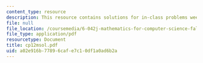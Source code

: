 ```yaml
---
content_type: resource
description: This resource contains solutions for in-class problems week 12, monday.
file: null
file_location: /coursemedia/6-042j-mathematics-for-computer-science-fall-2005/a02e916b77896cafe7c10df1a0ad6b2a_cp12msol.pdf
file_type: application/pdf
resourcetype: Document
title: cp12msol.pdf
uid: a02e916b-7789-6caf-e7c1-0df1a0ad6b2a
---
```

